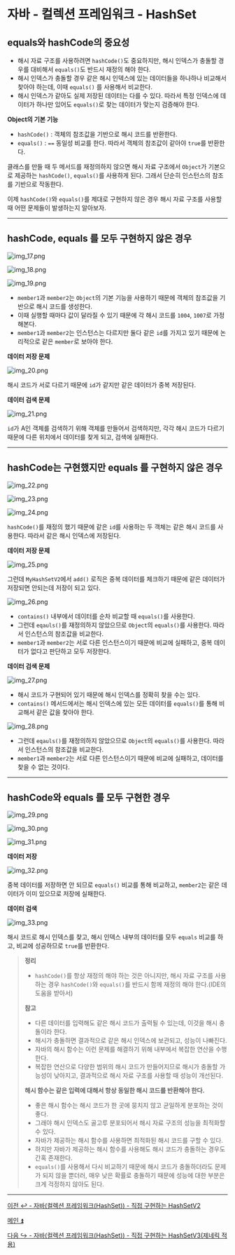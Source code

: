 # 자바 - 컬렉션 프레임워크 - HashSet

## equals와 hashCode의 중요성

- 해시 자료 구조를 사용하려면 `hashCode()`도 중요하지만, 해시 인덱스가 충돌할 경우를 대비해서 `equals()`도 반드시 재정의 해야 한다.
- 해시 인덱스가 충돌할 경우 같은 해시 인덱스에 있는 데이터들을 하나하나 비교해서 찾아야 하는데, 이때 `equals()` 를 사용해서 비교한다.
- 해시 인덱스가 같아도 실제 저장된 데이터는 다를 수 있다. 따라서 특정 인덱스에 데이터가 하나만 있어도 `equals()`로 찾는 데이터가 맞는지 검증해야 한다.

**Object의 기본 기능**
- `hashCode()` : 객체의 참조값을 기반으로 해시 코드를 반환한다.
- `equals()` : `==` 동일성 비교를 한다. 따라서 객체의 참조값이 같아야 `true`를 반환한다.

클래스를 만들 때 두 메서드를 재정의하지 않으면 해시 자료 구조에서 `Object`가 기본으로 제공하는 `hashCode()`, `equals()`를 사용하게 된다.
그래서 단순히 인스턴스의 참조를 기반으로 작동한다.

이제 `hashCode()`와 `equals()`를 제대로 구현하지 않은 경우 해시 자료 구조를 사용할 때 어떤 문제들이 발생하는지 알아보자.

---

## hashCode, equals 를 모두 구현하지 않은 경우

![img_17.png](image/img_17.png)

![img_18.png](image/img_18.png)

![img_19.png](image/img_19.png)

- `member1`과 `member2`는 `Object`의 기본 기능을 사용하기 때문에 객체의 참조값을 기반으로 해시 코드를 생성한다.
- 이때 실행할 때마다 값이 달라질 수 있기 때문에 각 해시 코드를 `1004`, `1007`로 가정해본다.
- `member1`과 `member2`는 인스턴스는 다르지만 둘다 같은 `id`를 가지고 있기 때문에 논리적으로 같은 `member`로 보아야 한다.

**데이터 저장 문제**

![img_20.png](image/img_20.png)

해시 코드가 서로 다르기 때문에 `id`가 같지만 같은 데이터가 중복 저장된다.

**데이터 검색 문제**

![img_21.png](image/img_21.png)

`id`가 A인 객체를 검색하기 위해 객체를 만들어서 검색하지만, 각각 해시 코드가 다르기 때문에 다른 위치에서 데이터를 찾게 되고, 검색에 실패한다.

---

## hashCode는 구현했지만 equals 를 구현하지 않은 경우

![img_22.png](image/img_22.png)

![img_23.png](image/img_23.png)

![img_24.png](image/img_24.png)

`hashCode()`를 재정의 했기 때문에 같은 `id`를 사용하는 두 객체는 같은 해시 코드를 사용한다. 따라서 같은 해시 인덱스에 저장된다.

**데이터 저장 문제**

![img_25.png](image/img_25.png)

그런데 `MyHashSetV2`에서 `add()` 로직은 중복 데이터를 체크하기 때문에 같은 데이터가 저장되면 안되는데 저장이 되고 있다.

![img_26.png](image/img_26.png)

- `contains()` 내부에서 데이터를 순차 비교할 때 `equals()`를 사용한다.
- 그런데 `eqauls()`를 재정의하지 않았으므로 `Object`의 `equals()`를 사용한다. 따라서 인스턴스의 참조값을 비교한다.
- `member1`과 `member2`는 서로 다른 인스턴스이기 때문에 비교에 실패하고, 중복 데이터가 없다고 판단하고 모두 저장한다.

**데이터 검색 문제**

![img_27.png](image/img_27.png)

- 해시 코드가 구현되어 있기 때문에 해시 인덱스를 정확히 찾을 수는 있다.
- `contains()` 메서드에서는 해시 인덱스에 있는 모든 데이터를 `equals()`를 통해 비교해서 같은 값을 찾아야 한다.

![img_28.png](image/img_28.png)

- 그런데 `eqauls()`를 재정의하지 않았으므로 `Object`의 `equals()`를 사용한다. 따라서 인스턴스의 참조값을 비교한다.
- `member1`과 `member2`는 서로 다른 인스턴스이기 때문에 비교에 실패하고, 데이터를 찾을 수 없는 것이다.

---

## hashCode와 equals 를 모두 구현한 경우

![img_29.png](image/img_29.png)

![img_30.png](image/img_30.png)

![img_31.png](image/img_31.png)

**데이터 저장**

![img_32.png](image/img_32.png)

중복 데이터를 저장하면 안 되므로 `equals()` 비교를 통해 비교하고, `member2`는 같은 데이터가 이미 있으므로 저장에 실패한다.

**데이터 검색**

![img_33.png](image/img_33.png)

해시 코드로 해시 인덱스를 찾고, 해시 인덱스 내부의 데이터를 모두 `equals` 비교를 하고, 비교에 성공하므로 `true`를 반환한다.

> **정리**
> - `hashCode()`를 항상 재정의 해야 하는 것은 아니지만, 해시 자료 구조를 사용하는 경우 `hashCode()`와 `equals()`를 반드시 함께 재정의 해야 한다.(IDE의 도움을 받아서)
> 
> **참고**
> - 다른 데이터를 입력해도 같은 해시 코드가 출력될 수 있는데, 이것을 해시 충돌이라 한다.
> - 해시가 충돌하면 결과적으로 같은 해시 인덱스에 보관되고, 성능이 나빠진다.
> - 자바의 해시 함수는 이런 문제를 해결하기 위해 내부에서 복잡한 연산을 수행한다.
> - 복잡한 연산으로 다양한 범위의 해시 코드가 만들어지므로 해시가 충돌할 가능성이 낮아지고, 결과적으로 해시 자료 구조를 사용할 때 성능이 개선된다.
> 
> **해시 함수는 같은 입력에 대해서 항상 동일한 해시 코드를 반환해야 한다.**
> - 좋은 해시 함수는 해시 코드가 한 곳에 뭉치지 않고 균일하게 분포하는 것이 좋다.
> - 그래야 해시 인덱스도 골고루 분포되어서 해시 자료 구조의 성능을 최적화할 수 있다.
> - 자바가 제공하는 해시 함수를 사용하면 최적화된 해시 코드를 구할 수 있다.
> - 하지만 자바가 제공하는 해시 함수를 사용해도 해시 코드가 충돌하는 경우도 간혹 존재한다.
> - `equals()`를 사용해서 다시 비교하기 때문에 해시 코드가 충돌하더라도 문제가 되지 않을 뿐더러, 매우 낮은 확률로 충돌하기 때문에 성능에 대한 부분은 크게 걱정하지 않아도 된다.

---

[이전 ↩️ - 자바(컬렉션 프레임워크(HashSet)) - 직접 구현하는 HashSetV2](https://github.com/genesis12345678/TIL/blob/main/Java/mid_2/jcf/hashSet/MyHashSetV2.md)

[메인 ⏫](https://github.com/genesis12345678/TIL/blob/main/Java/mid_2/Main.md)

[다음 ↪️ - 자바(컬렉션 프레임워크(HashSet)) - 직접 구현하는 HashSetV3(제네릭 적용)](https://github.com/genesis12345678/TIL/blob/main/Java/mid_2/jcf/hashSet/Generic.md)